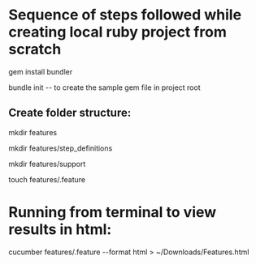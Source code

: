 Sequence of steps followed while creating local ruby project from scratch
========================================================================


gem install bundler

bundle init -- to create the sample gem file in project root

Create folder structure:
-----------------------
mkdir features

mkdir features/step_definitions

mkdir features/support

touch features/<featurename>.feature


Running from terminal to view results in html:
=============================================
cucumber features/<feature name>.feature --format html > ~/Downloads/Features.html